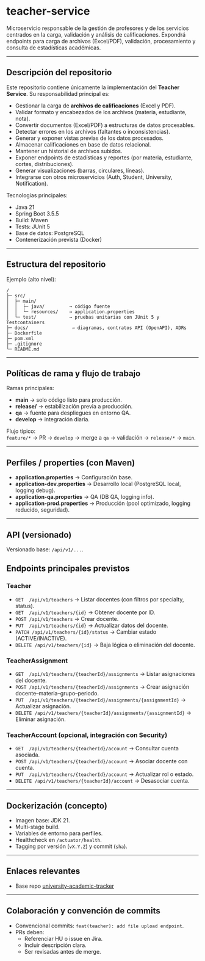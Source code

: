 # teacher-service

Microservicio responsable de la gestión de profesores y de los servicios centrados en la carga, validación y análisis de calificaciones. Expondrá endpoints para carga de archivos (Excel/PDF), validación, procesamiento y consulta de estadísticas académicas.

---

## Descripción del repositorio

Este repositorio contiene únicamente la implementación del **Teacher Service**. Su responsabilidad principal es:

* Gestionar la carga de **archivos de calificaciones** (Excel y PDF).
* Validar formato y encabezados de los archivos (materia, estudiante, nota).
* Convertir documentos (Excel/PDF) a estructuras de datos procesables.
* Detectar errores en los archivos (faltantes o inconsistencias).
* Generar y exponer vistas previas de los datos procesados.
* Almacenar calificaciones en base de datos relacional.
* Mantener un historial de archivos subidos.
* Exponer endpoints de estadísticas y reportes (por materia, estudiante, cortes, distribuciones).
* Generar visualizaciones (barras, circulares, líneas).
* Integrarse con otros microservicios (Auth, Student, University, Notification).

Tecnologías principales:

* Java 21  
* Spring Boot 3.5.5  
* Build: Maven  
* Tests: JUnit 5  
* Base de datos: PostgreSQL  
* Contenerización prevista (Docker)  

---

## Estructura del repositorio

Ejemplo (alto nivel):

```
/
├─ src/
│  ├─ main/
│  │  ├─ java/         → código fuente
│  │  └─ resources/    → application.properties
│  └─ test/            → pruebas unitarias con JUnit 5 y Testcontainers
├─ docs/                → diagramas, contratos API (OpenAPI), ADRs
├─ Dockerfile
├─ pom.xml
├─ .gitignore
└─ README.md
```

---

## Políticas de rama y flujo de trabajo

Ramas principales:

* **main** → solo código listo para producción.  
* **release/** → estabilización previa a producción.  
* **qa** → fuente para despliegues en entorno QA.  
* **develop** → integración diaria.  

Flujo típico:  
`feature/*` → PR → `develop` → merge a `qa` → validación → `release/*` → `main`.

---

## Perfiles / properties (con Maven)

* **application.properties** → Configuración base.  
* **application-dev.properties** → Desarrollo local (PostgreSQL local, logging debug).  
* **application-qa.properties** → QA (DB QA, logging info).  
* **application-prod.properties** → Producción (pool optimizado, logging reducido, seguridad).  

---

## API (versionado)

Versionado base: `/api/v1/...`.

## Endpoints principales previstos

### Teacher
* `GET  /api/v1/teachers` → Listar docentes (con filtros por specialty, status).  
* `GET  /api/v1/teachers/{id}` → Obtener docente por ID.  
* `POST /api/v1/teachers` → Crear docente.  
* `PUT  /api/v1/teachers/{id}` → Actualizar datos del docente.  
* `PATCH /api/v1/teachers/{id}/status` → Cambiar estado (ACTIVE/INACTIVE).  
* `DELETE /api/v1/teachers/{id}` → Baja lógica o eliminación del docente.  

### TeacherAssignment

* `GET  /api/v1/teachers/{teacherId}/assignments` → Listar asignaciones del docente.  
* `POST /api/v1/teachers/{teacherId}/assignments` → Crear asignación docente–materia–grupo–periodo.  
* `PUT  /api/v1/teachers/{teacherId}/assignments/{assignmentId}` → Actualizar asignación.  
* `DELETE /api/v1/teachers/{teacherId}/assignments/{assignmentId}` → Eliminar asignación.  

### TeacherAccount (opcional, integración con Security)

* `GET  /api/v1/teachers/{teacherId}/account` → Consultar cuenta asociada.  
* `POST /api/v1/teachers/{teacherId}/account` → Asociar docente con cuenta.  
* `PUT  /api/v1/teachers/{teacherId}/account` → Actualizar rol o estado.  
* `DELETE /api/v1/teachers/{teacherId}/account` → Desasociar cuenta.  

---

## Dockerización (concepto)

* Imagen base: JDK 21.  
* Multi-stage build.  
* Variables de entorno para perfiles.  
* Healthcheck en `/actuator/health`.  
* Tagging por versión (`vX.Y.Z`) y commit (`sha`).  

---

## Enlaces relevantes

* Base repo [university-academic-tracker](https://github.com/IAndresPH/university-academic-tracker.git)

---

## Colaboración y convención de commits

* Convencional commits: `feat(teacher): add file upload endpoint`.  
* PRs deben:  
  * Referenciar HU o issue en Jira.  
  * Incluir descripción clara.  
  * Ser revisadas antes de merge.